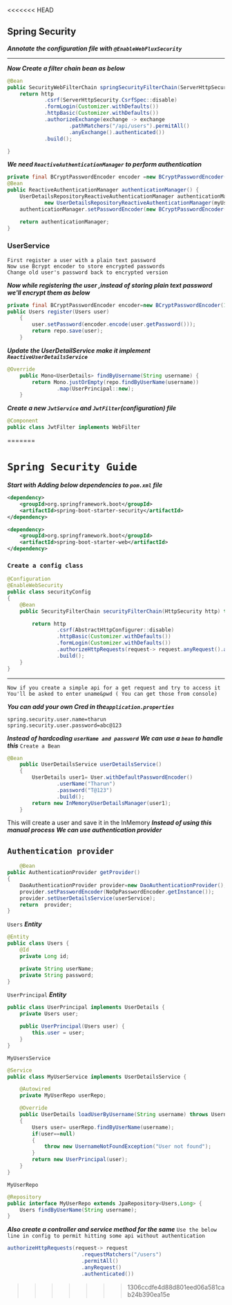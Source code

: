 <<<<<<< HEAD
## Spring Security
***Annotate the configuration file with `@EnableWebFluxSecurity`***
***
***Now Create a filter chain bean as below***
```java
@Bean
public SecurityWebFilterChain springSecurityFilterChain(ServerHttpSecurity http) {
    return http
            .csrf(ServerHttpSecurity.CsrfSpec::disable)
            .formLogin(Customizer.withDefaults())
            .httpBasic(Customizer.withDefaults())
            .authorizeExchange(exchange -> exchange
                    .pathMatchers("/api/users").permitAll()
                    .anyExchange().authenticated())
            .build();

}
```
***We need `ReactiveAuthenticationManager` to perform authentication***
```java
private final BCryptPasswordEncoder encoder =new BCryptPasswordEncoder(12);
@Bean
public ReactiveAuthenticationManager authenticationManager() {
    UserDetailsRepositoryReactiveAuthenticationManager authenticationManager =
            new UserDetailsRepositoryReactiveAuthenticationManager(myUserDetailsService);
    authenticationManager.setPasswordEncoder(new BCryptPasswordEncoder(BCryptPasswordEncoder.BCryptVersion.$2B,12));

    return authenticationManager;
}
```
### UserService
```
First register a user with a plain text password 
Now use Bcrypt encoder to store encrypted passwords
Change old user's password back to encrypted version
```
***Now while registering the user ,instead of storing plain text password we'll encrypt them as below***
```java
private final BCryptPasswordEncoder encoder=new BCryptPasswordEncoder(12);
public Users register(Users user)
    {
        user.setPassword(encoder.encode(user.getPassword()));
        return repo.save(user);
    }
```
***Update the UserDetailService make it implement `ReactiveUserDetailsService`***
```java
@Override
    public Mono<UserDetails> findByUsername(String username) {
        return Mono.justOrEmpty(repo.findByUserName(username))
                .map(UserPrincipal::new);
    }
```

***Create a new `JwtService` and `JwtFilter`(configuration) file***
```java
@Component
public class JwtFilter implements WebFilter
```














=======
# `Spring Security Guide`
***Start with Adding below dependencies to `pom.xml` file***
```xml
<dependency>
    <groupId>org.springframework.boot</groupId>
    <artifactId>spring-boot-starter-security</artifactId>
</dependency>
```
```xml
<dependency>
    <groupId>org.springframework.boot</groupId>
    <artifactId>spring-boot-starter-web</artifactId>
</dependency>
```

### `Create a config class`
```java
@Configuration
@EnableWebSecurity
public class securityConfig
{
    @Bean
    public SecurityFilterChain securityFilterChain(HttpSecurity http) throws Exception {

        return http
                .csrf(AbstractHttpConfigurer::disable)
                .httpBasic(Customizer.withDefaults())
                .formLogin(Customizer.withDefaults())
                .authorizeHttpRequests(request-> request.anyRequest().authenticated())
                .build();
    }
}
```
***

```
Now if you create a simple api for a get request and try to access it
You'll be asked to enter uname&pwd ( You can get those from console)
```

***You can add your own Cred in the`application.properties`***
```properties
spring.security.user.name=tharun
spring.security.user.password=abc@123
```
***Instead of hardcoding `userName and password`***
***We can use a `bean` to handle this***
`Create a Bean`
```java
@Bean
    public UserDetailsService userDetailsService()
    {
        UserDetails user1= User.withDefaultPasswordEncoder()
                .userName("Tharun")
                .password("T@123")
                .build();
        return new InMemoryUserDetailsManager(user1);
    }
```
This will create a user and save it in the InMemory 
***Instead of using this manual process***
***We can use authentication provider***

## `Authentication provider`
```java
    @Bean
public AuthenticationProvider getProvider()
{
    DaoAuthenticationProvider provider=new DaoAuthenticationProvider();
    provider.setPasswordEncoder(NoOpPasswordEncoder.getInstance());
    provider.setUserDetailsService(userService);
    return  provider;
}
```
`Users` ***Entity***
```java
@Entity
public class Users {
    @Id
    private Long id;

    private String userName;
    private String password;
}
```
`UserPrincipal` ***Entity***
```java
public class UserPrincipal implements UserDetails {
    private Users user;

    public UserPrincipal(Users user) {
        this.user = user;
    }
}
```
`MyUsersService`
```java
@Service
public class MyUserService implements UserDetailsService {

    @Autowired
    private MyUserRepo userRepo;

    @Override
    public UserDetails loadUserByUsername(String username) throws UsernameNotFoundException
    {
        Users user= userRepo.findByUserName(username);
        if(user==null)
        {
            throw new UsernameNotFoundException("User not found");
        }
        return new UserPrincipal(user);
    }
}
```
`MyUserRepo` 
```java
@Repository
public interface MyUserRepo extends JpaRepository<Users,Long> {
    Users findByUserName(String username);
}
```
***Also create a controller and service method for the same***
`Use the below line in config to permit hitting some api without authentication`
```java
authorizeHttpRequests(request-> request
                        .requestMatchers("/users")
                        .permitAll()
                        .anyRequest()
                        .authenticated()) 
```
>>>>>>> 1306ccdfe4d88d801eed06a581cab24b390ea15e
